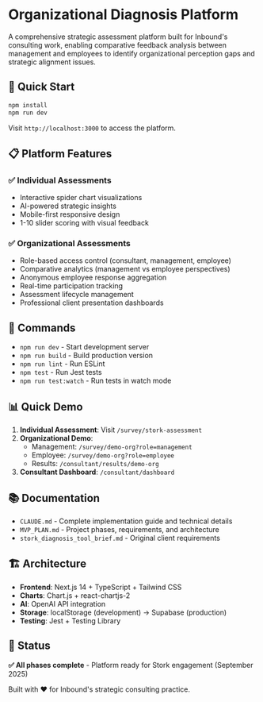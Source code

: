 # Organizational Diagnosis Platform

A comprehensive strategic assessment platform built for Inbound's consulting work, enabling comparative feedback analysis between management and employees to identify organizational perception gaps and strategic alignment issues.

## 🚀 Quick Start

```bash
npm install
npm run dev
```

Visit `http://localhost:3000` to access the platform.

## 📋 Platform Features

### ✅ Individual Assessments
- Interactive spider chart visualizations
- AI-powered strategic insights
- Mobile-first responsive design
- 1-10 slider scoring with visual feedback

### ✅ Organizational Assessments
- Role-based access control (consultant, management, employee)
- Comparative analytics (management vs employee perspectives)
- Anonymous employee response aggregation
- Real-time participation tracking
- Assessment lifecycle management
- Professional client presentation dashboards

## 🔧 Commands

- `npm run dev` - Start development server
- `npm run build` - Build production version
- `npm run lint` - Run ESLint
- `npm test` - Run Jest tests
- `npm run test:watch` - Run tests in watch mode

## 📊 Quick Demo

1. **Individual Assessment**: Visit `/survey/stork-assessment`
2. **Organizational Demo**: 
   - Management: `/survey/demo-org?role=management`
   - Employee: `/survey/demo-org?role=employee`
   - Results: `/consultant/results/demo-org`
3. **Consultant Dashboard**: `/consultant/dashboard`

## 📚 Documentation

- `CLAUDE.md` - Complete implementation guide and technical details
- `MVP_PLAN.md` - Project phases, requirements, and architecture
- `stork_diagnosis_tool_brief.md` - Original client requirements

## 🏗️ Architecture

- **Frontend**: Next.js 14 + TypeScript + Tailwind CSS
- **Charts**: Chart.js + react-chartjs-2
- **AI**: OpenAI API integration
- **Storage**: localStorage (development) → Supabase (production)
- **Testing**: Jest + Testing Library

## 🎯 Status

**✅ All phases complete** - Platform ready for Stork engagement (September 2025)

Built with ❤️ for Inbound's strategic consulting practice.